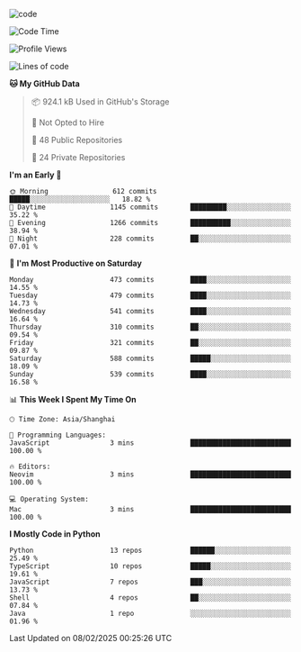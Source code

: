 
<!--
**liuyaanng/liuyaanng** is a ✨ _special_ ✨ repository because its `README.md` (this file) appears on your GitHub profile.

Here are some ideas to get you started:

- 🔭 I’m currently working on ...
- 🌱 I’m currently learning ...
- 👯 I’m looking to collaborate on ...
- 🤔 I’m looking for help with ...
- 💬 Ask me about ...
- 📫 How to reach me: ...
- 😄 Pronouns: ...
- ⚡ Fun fact: ...
-->


![code](https://cdn.jsdelivr.net/gh/liuyaanng/liuyaanng@1.0/code.gif) 

<!--START_SECTION:waka-->
![Code Time](http://img.shields.io/badge/Code%20Time-1%2C196%20hrs%2019%20mins-blue)

![Profile Views](http://img.shields.io/badge/Profile%20Views-0-blue)

![Lines of code](https://img.shields.io/badge/From%20Hello%20World%20I%27ve%20Written-19.7%20million%20lines%20of%20code-blue)

**🐱 My GitHub Data** 

> 📦 924.1 kB Used in GitHub's Storage 
 > 
> 🚫 Not Opted to Hire
 > 
> 📜 48 Public Repositories 
 > 
> 🔑 24 Private Repositories 
 > 
**I'm an Early 🐤** 

```text
🌞 Morning                612 commits         █████░░░░░░░░░░░░░░░░░░░░   18.82 % 
🌆 Daytime                1145 commits        █████████░░░░░░░░░░░░░░░░   35.22 % 
🌃 Evening                1266 commits        ██████████░░░░░░░░░░░░░░░   38.94 % 
🌙 Night                  228 commits         ██░░░░░░░░░░░░░░░░░░░░░░░   07.01 % 
```
📅 **I'm Most Productive on Saturday** 

```text
Monday                   473 commits         ████░░░░░░░░░░░░░░░░░░░░░   14.55 % 
Tuesday                  479 commits         ████░░░░░░░░░░░░░░░░░░░░░   14.73 % 
Wednesday                541 commits         ████░░░░░░░░░░░░░░░░░░░░░   16.64 % 
Thursday                 310 commits         ██░░░░░░░░░░░░░░░░░░░░░░░   09.54 % 
Friday                   321 commits         ██░░░░░░░░░░░░░░░░░░░░░░░   09.87 % 
Saturday                 588 commits         █████░░░░░░░░░░░░░░░░░░░░   18.09 % 
Sunday                   539 commits         ████░░░░░░░░░░░░░░░░░░░░░   16.58 % 
```


📊 **This Week I Spent My Time On** 

```text
🕑︎ Time Zone: Asia/Shanghai

💬 Programming Languages: 
JavaScript               3 mins              █████████████████████████   100.00 % 

🔥 Editors: 
Neovim                   3 mins              █████████████████████████   100.00 % 

💻 Operating System: 
Mac                      3 mins              █████████████████████████   100.00 % 
```

**I Mostly Code in Python** 

```text
Python                   13 repos            ██████░░░░░░░░░░░░░░░░░░░   25.49 % 
TypeScript               10 repos            █████░░░░░░░░░░░░░░░░░░░░   19.61 % 
JavaScript               7 repos             ███░░░░░░░░░░░░░░░░░░░░░░   13.73 % 
Shell                    4 repos             ██░░░░░░░░░░░░░░░░░░░░░░░   07.84 % 
Java                     1 repo              ░░░░░░░░░░░░░░░░░░░░░░░░░   01.96 % 
```




 Last Updated on 08/02/2025 00:25:26 UTC
<!--END_SECTION:waka-->
